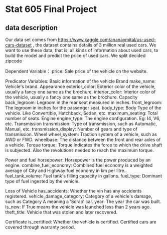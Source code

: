 # Stat 605 Final Project

## data description
Our data set comes from https://www.kaggle.com/ananaymital/us-used-cars-dataset , the dataset contains details of 3 million real used cars. We want to use these data, that is, all kinds of information about used cars, to build the model and predict the price of used cars. We split decided zipcode

Dependent Variable：
price: Sale price of the vehicle on the website.

Predicator Variables:
Basic information of the vehicle
Brand
make_name: Vehicle's brand.
Appearance
exterior_color: Exterior color of the vehicle, usually a fancy one same as the brochure.
interior_color: Interior color of the vehicle, usually a fancy one same as the brochure.
Capacity
back_legroom: Legroom in the rear seat measured in inches.
front_legroom: The legroom in inches for the passenger seat.
body_type: Body Type of the vehicle. Like Convertible, Hatchback, Sedan, etc.
maximum_seating: Total number of seats.
Engine
engine_type: The engine configuration. Eg: I4, V6, etc.
Transmission
transmission: Type of transmission, such as Automatic, Manual, etc.
transmission_display: Number of gears and type of transmission.
Wheel
wheel_system: Traction system of a vehicle, such as AWD or FWD.
wheelbase: The distance between the front and rear axles of a vehicle.
Torque
torque: Torque indicates the force to which the drive shaft is subjected. Also the revolutions needed to reach the maximum torque.

Power and fuel
horsepower: Horsepower is the power produced by an engine.
combine_fuel_economy: Combined fuel economy is a weighted average of City and Highway fuel economy in km per litre..
fuel_tank_volume: Fuel tank's filling capacity in gallons.
fuel_type: Dominant type of fuel ingested by the vehicle.


Loss of Vehicle
has_accidents: Whether the vin has any accidents registered.
vehicle_damage_category: Category of a vehicle's damage, such as Category A meaning a ‘Scrap’ car.
year: The year the car was built.
is_new: If True means the vehicle was launched less than 2 years ago.
theft_title: Vehicle that was stolen and later recovered.

Certificate
is_certified: Whether the vehicle is certified. Certified cars are covered through warranty period.
